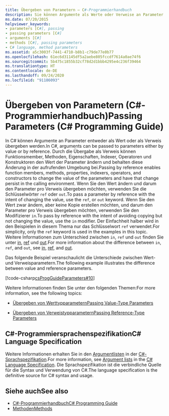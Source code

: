 ```yaml
---
title: Übergeben von Parametern – C#-Programmierhandbuch
description: Sie können Argumente als Werte oder Verweise an Parameter in C# übergeben. Änderungen, die als Verweise an Argumente übergeben werden, bleiben erhalten. Verwenden Sie „ref“ oder „out“, um Argumente als Verweise zu übergeben.
ms.date: 07/20/2015
helpviewer_keywords:
- parameters [C#], passing
- passing parameters [C#]
- arguments [C#]
- methods [C#], passing parameters
- C# language, method parameters
ms.assetid: a5c3003f-7441-4710-b8b1-c79de77e0b77
ms.openlocfilehash: 61ec6d31145df5a2aebe805fccdf7614a0ae74f6
ms.sourcegitcommit: 5b475c1855b32cf78d2d1bbb4295e4c236f39464
ms.translationtype: HT
ms.contentlocale: de-DE
ms.lasthandoff: 09/24/2020
ms.locfileid: "91186093"
---
```

# <a name="passing-parameters-c-programming-guide"></a><span data-ttu-id="ee73c-105">Übergeben von Parametern (C#-Programmierhandbuch)</span><span class="sxs-lookup"><span data-stu-id="ee73c-105">Passing Parameters (C# Programming Guide)</span></span>

<span data-ttu-id="ee73c-106">In C# können Argumente an Parameter entweder als Wert oder als Verweis übergeben werden.</span><span class="sxs-lookup"><span data-stu-id="ee73c-106">In C#, arguments can be passed to parameters either by value or by reference.</span></span> <span data-ttu-id="ee73c-107">Durch die Übergabe als Verweis können Funktionsmember, Methoden, Eigenschaften, Indexer, Operatoren und Konstruktoren den Wert der Parameter ändern und behalten diese Änderung in der aufrufenden Umgebung bei.</span><span class="sxs-lookup"><span data-stu-id="ee73c-107">Passing by reference enables function members, methods, properties, indexers, operators, and constructors to change the value of the parameters and have that change persist in the calling environment.</span></span> <span data-ttu-id="ee73c-108">Wenn Sie den Wert ändern und darum den Parameter pro Verweis übergeben möchten, verwenden Sie die Schlüsselwörter `ref` oder `out`.</span><span class="sxs-lookup"><span data-stu-id="ee73c-108">To pass a parameter by reference with the intent of changing the value, use the `ref`, or `out` keyword.</span></span> <span data-ttu-id="ee73c-109">Wenn Sie den Wert zwar ändern, aber keine Kopie erstellen möchten, und darum den Parameter pro Verweis übergeben möchten, verwenden Sie den Modifizierer `in`.</span><span class="sxs-lookup"><span data-stu-id="ee73c-109">To pass by reference with the intent of avoiding copying but not changing the value, use the `in` modifier.</span></span> <span data-ttu-id="ee73c-110">Der Einfachheit halber wird in den Beispielen in diesem Thema nur das Schlüsselwort `ref` verwendet.</span><span class="sxs-lookup"><span data-stu-id="ee73c-110">For simplicity, only the `ref` keyword is used in the examples in this topic.</span></span> <span data-ttu-id="ee73c-111">Weitere Informationen zum Unterschied zwischen `in`, `ref` und `out` finden Sie unter [in](../../language-reference/keywords/in-parameter-modifier.md), [ref](../../language-reference/keywords/ref.md) und [out](../../language-reference/keywords/out-parameter-modifier.md).</span><span class="sxs-lookup"><span data-stu-id="ee73c-111">For more information about the difference between `in`, `ref`, and `out`, see [in](../../language-reference/keywords/in-parameter-modifier.md), [ref](../../language-reference/keywords/ref.md), and [out](../../language-reference/keywords/out-parameter-modifier.md).</span></span>  
  
 <span data-ttu-id="ee73c-112">Das folgende Beispiel veranschaulicht die Unterschiede zwischen Wert- und Verweisparametern.</span><span class="sxs-lookup"><span data-stu-id="ee73c-112">The following example illustrates the difference between value and reference parameters.</span></span>  
  
 [!code-csharp[csProgGuideParameters#10](~/samples/snippets/csharp/VS_Snippets_VBCSharp/csProgGuideParameters/CS/Parameters.cs#10)]  
  
 <span data-ttu-id="ee73c-113">Weitere Informationen finden Sie unter den folgenden Themen:</span><span class="sxs-lookup"><span data-stu-id="ee73c-113">For more information, see the following topics:</span></span>  
  
- [<span data-ttu-id="ee73c-114">Übergeben von Werttypparametern</span><span class="sxs-lookup"><span data-stu-id="ee73c-114">Passing Value-Type Parameters</span></span>](./passing-value-type-parameters.md)  
  
- [<span data-ttu-id="ee73c-115">Übergeben von Verweistypparametern</span><span class="sxs-lookup"><span data-stu-id="ee73c-115">Passing Reference-Type Parameters</span></span>](./passing-reference-type-parameters.md)  
  
## <a name="c-language-specification"></a><span data-ttu-id="ee73c-116">C#-Programmiersprachenspezifikation</span><span class="sxs-lookup"><span data-stu-id="ee73c-116">C# Language Specification</span></span>  

<span data-ttu-id="ee73c-117">Weitere Informationen erhalten Sie in den [Argumentlisten](~/_csharplang/spec/expressions.md#argument-lists) in der [C#-Sprachspezifikation](/dotnet/csharp/language-reference/language-specification/introduction).</span><span class="sxs-lookup"><span data-stu-id="ee73c-117">For more information, see [Argument lists](~/_csharplang/spec/expressions.md#argument-lists) in the [C# Language Specification](/dotnet/csharp/language-reference/language-specification/introduction).</span></span> <span data-ttu-id="ee73c-118">Die Sprachspezifikation ist die verbindliche Quelle für die Syntax und Verwendung von C#.</span><span class="sxs-lookup"><span data-stu-id="ee73c-118">The language specification is the definitive source for C# syntax and usage.</span></span>
  
## <a name="see-also"></a><span data-ttu-id="ee73c-119">Siehe auch</span><span class="sxs-lookup"><span data-stu-id="ee73c-119">See also</span></span>

- [<span data-ttu-id="ee73c-120">C#-Programmierhandbuch</span><span class="sxs-lookup"><span data-stu-id="ee73c-120">C# Programming Guide</span></span>](../index.md)
- [<span data-ttu-id="ee73c-121">Methoden</span><span class="sxs-lookup"><span data-stu-id="ee73c-121">Methods</span></span>](./methods.md)
